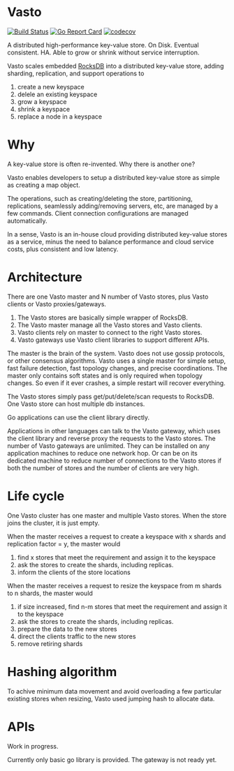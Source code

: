 # Vasto

[![Build Status](https://travis-ci.org/chrislusf/vasto.svg?branch=master)](https://travis-ci.org/chrislusf/vasto)
[![Go Report Card](https://goreportcard.com/badge/github.com/chrislusf/vasto)](https://goreportcard.com/report/github.com/chrislusf/vasto)
[![codecov](https://codecov.io/gh/chrislusf/vasto/branch/master/graph/badge.svg)](https://codecov.io/gh/chrislusf/vasto)

A distributed high-performance key-value store. On Disk. Eventual consistent. HA. Able to grow or shrink without service interruption.

Vasto scales embedded [RocksDB](https://github.com/facebook/rocksdb) into a distributed key-value store,
adding sharding, replication, and support operations to
1. create a new keyspace
1. delele an existing keyspace
1. grow a keyspace
1. shrink a keyspace
1. replace a node in a keyspace

# Why
A key-value store is often re-invented. Why there is another one?

Vasto enables developers to setup a distributed key-value store as simple as creating a map object.

The operations, such as creating/deleting the store, partitioning, replications, seamlessly adding/removing servers, etc,
are managed by a few commands.
Client connection configurations are managed automatically.

In a sense, Vasto is an in-house cloud providing distributed key-value stores as a service, 
minus the need to balance performance and cloud service costs, plus consistent and low latency.

# Architecture

There are one Vasto master and N number of Vasto stores, plus Vasto clients or Vasto proxies/gateways.
1. The Vasto stores are basically simple wrapper of RocksDB. 
1. The Vasto master manage all the Vasto stores and Vasto clients.
1. Vasto clients rely on master to connect to the right Vasto stores.
1. Vasto gateways use Vasto client libraries to support different APIs.

The master is the brain of the system. Vasto does not use gossip protocols, or other consensus algorithms.
Vasto uses a single master for simple setup, fast failure detection, fast topology changes, and precise coordinations.
The master only contains soft states and is only required when topology changes. 
So even if it ever crashes, a simple restart will recover everything.

The Vasto stores simply pass get/put/delete/scan requests to RocksDB. 
One Vasto store can host multiple db instances.

Go applications can use the client library directly.

Applications in other languages can talk to the Vasto gateway, which uses the client library and reverse proxy the requests
to the Vasto stores. The number of Vasto gateways are unlimited. 
They can be installed on any application machines to reduce one network hop. 
Or can be on its dedicated machine to reduce number of connections to the Vasto stores if both the number of stores and the number of clients are very high.


# Life cycle

One Vasto cluster has one master and multiple Vasto stores. When the store joins the cluster, it is just empty.

When the master receives a request to create a keyspace with x shards and replication factor = y, the master would
1. find x stores that meet the requirement and assign it to the keyspace
1. ask the stores to create the shards, including replicas.
1. inform the clients of the store locations

When the master receives a request to resize the keyspace from m shards to n shards, the master would
1. if size increased, find n-m stores that meet the requirement and assign it to the keyspace
1. ask the stores to create the shards, including replicas.
1. prepare the data to the new stores
1. direct the clients traffic to the new stores
1. remove retiring shards

# Hashing algorithm

To achive minimum data movement and avoid overloading a few particular existing stores when resizing, 
Vasto used jumping hash to allocate data.

# APIs

Work in progress.

Currently only basic go library is provided. The gateway is not ready yet.
